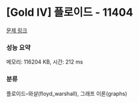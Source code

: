 # [Gold IV] 플로이드 - 11404 

[문제 링크](https://www.acmicpc.net/problem/11404) 

### 성능 요약

메모리: 116204 KB, 시간: 212 ms

### 분류

플로이드–와샬(floyd_warshall), 그래프 이론(graphs)

